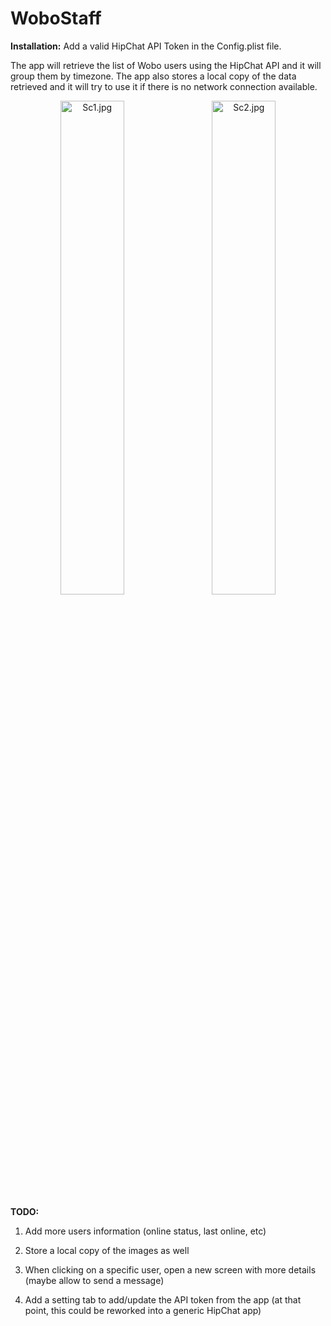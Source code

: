 # WoboStaff

**Installation:** Add a valid HipChat API Token in the Config.plist file.

The app will retrieve the list of Wobo users using the HipChat API and it will group them by timezone.
The app also stores a local copy of the data retrieved and it will try to use it if there is no network connection available.

<div align="center">
        <img width="45%" src="/../screenshots/sc1.jpg" alt="Sc1.jpg"</img>
        <img height="0" width="8px">
        <img width="45%" src="/../screenshots/sc2.jpg" alt="Sc2.jpg"</img>
</div>


**TODO:**

1) Add more users information (online status, last online, etc)

2) Store a local copy of the images as well

3) When clicking on a specific user, open a new screen with more details (maybe allow to send a message)

4) Add a setting tab to add/update the API token from the app (at that point, this could be reworked into a generic HipChat app)

